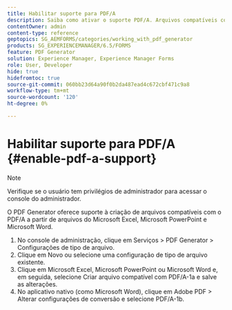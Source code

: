 ```yaml
---
title: Habilitar suporte para PDF/A
description: Saiba como ativar o suporte PDF/A. Arquivos compatíveis com o PDF/A podem ser criados a partir de arquivos do Microsoft Excel, Microsoft PowerPoint e Microsoft Word.
contentOwner: admin
content-type: reference
geptopics: SG_AEMFORMS/categories/working_with_pdf_generator
products: SG_EXPERIENCEMANAGER/6.5/FORMS
feature: PDF Generator
solution: Experience Manager, Experience Manager Forms
role: User, Developer
hide: true
hidefromtoc: true
source-git-commit: 060bb23d64a90f0b2da487ead4c672cbf471c9a8
workflow-type: tm+mt
source-wordcount: '120'
ht-degree: 0%

---
```


# Habilitar suporte para PDF/A {#enable-pdf-a-support}

>[!NOTE]
> 
> Verifique se o usuário tem privilégios de administrador para acessar o console do administrador.

O PDF Generator oferece suporte à criação de arquivos compatíveis com o PDF/A a partir de arquivos do Microsoft Excel, Microsoft PowerPoint e Microsoft Word.

1. No console de administração, clique em Serviços > PDF Generator > Configurações de tipo de arquivo.
1. Clique em Novo ou selecione uma configuração de tipo de arquivo existente.
1. Clique em Microsoft Excel, Microsoft PowerPoint ou Microsoft Word e, em seguida, selecione Criar arquivo compatível com PDF/A-1a e salve as alterações.
1. No aplicativo nativo (como Microsoft Word), clique em Adobe PDF > Alterar configurações de conversão e selecione PDF/A-1b.
